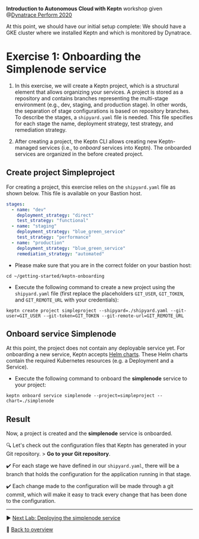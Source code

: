 **Introduction to Autonomous Cloud with Keptn** workshop given @[Dynatrace Perform 2020](https://https://www.dynatrace.com/perform-vegas//)

At this point, we should have our initial setup complete: We should have a GKE cluster where we installed Keptn and which is monitored by Dynatrace.

# Exercise 1: Onboarding the Simplenode service

1. In this exercise, we will create a Keptn project, which is a structural element that allows organizing your services. A project is stored as a repository and contains branches representing the multi-stage environment (e.g., dev, staging, and production stage). In other words, the separation of stage configurations is based on repository branches. To describe the stages, a `shipyard.yaml` file is needed. This file specifies for each stage the name, deployment strategy, test strategy, and remediation strategy.

2. After creating a project, the Keptn CLI allows creating new Keptn-managed services (i.e., to *onboard* services into Keptn). The onboarded services are organized in the before created project.

## Create project Simpleproject 

For creating a project, this exercise relies on the `shipyard.yaml` file as shown below. This file is available on your Bastion host.

```yaml
stages:
  - name: "dev"
    deployment_strategy: "direct"
    test_strategy: "functional"
  - name: "staging"
    deployment_strategy: "blue_green_service"
    test_strategy: "performance"
  - name: "production"
    deployment_strategy: "blue_green_service"
    remediation_strategy: "automated"
```

* Please make sure that you are in the correct folder on your bastion host: 

```console
cd ~/getting-started/keptn-onboarding
```

* Execute the following command to create a new project using the `shipyard.yaml` file (first replace the placeholders `GIT_USER`, `GIT_TOKEN`, and `GIT_REMOTE_URL` with your credentials):

```console
keptn create project simpleproject --shipyard=./shipyard.yaml --git-user=GIT_USER --git-token=GIT_TOKEN --git-remote-url=GIT_REMOTE_URL
```    
    
## Onboard service Simplenode

At this point, the project does not contain any deployable service yet. For onboarding a new service,
Keptn accepts [Helm charts](https://helm.sh). These Helm charts contain the required Kubernetes resources (e.g. a Deployment and a Service). 

* Execute the following command to onboard the **simplenode** service to your project: 

```
keptn onboard service simplenode --project=simpleproject --chart=./simplenode
```

## Result

Now, a project is created and the **simplenode** service is onboarded. 

:mag: Let's check out the configuration files that Keptn has generated in your Git repository. > **Go to your Git repository**.

:heavy_check_mark: For each stage we have defined in our `shipyard.yaml`, there will be a branch that holds the configuration for the application running in that stage. 

:heavy_check_mark: Each change made to the configuration will be made through a git commit, which will make it easy to track every change that has been done to the configuration.

---

:arrow_forward: [Next Lab: Deploying the simplenode service](../02_Deploying_simplenode_service)

:arrow_up_small: [Back to overview](https://github.com/keptn-workshops/getting-started#overview)